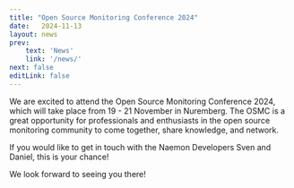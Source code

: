```yaml
---
title: "Open Source Monitoring Conference 2024"
date:   2024-11-13
layout: news
prev:
    text: 'News'
    link: '/news/'
next: false
editLink: false
---
```


We are excited to attend the Open Source Monitoring Conference 2024, which will take place from 19 - 21 November in Nuremberg.
The OSMC is a great opportunity for professionals and enthusiasts in the open source monitoring community to come together, share knowledge, and network.

If you would like to get in touch with the Naemon Developers Sven and Daniel, this is your chance!

We look forward to seeing you there!
